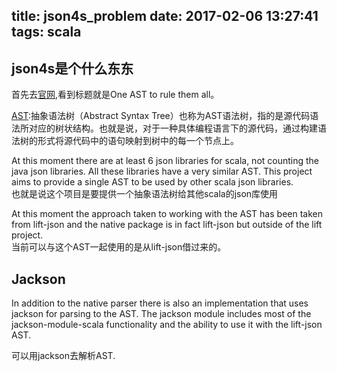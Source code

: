 title: json4s_problem
date: 2017-02-06 13:27:41
tags: scala
---

##  json4s是个什么东东

首先去[官网](http://json4s.org/),看到标题就是One AST to rule them all。  

[AST](https://www.zhihu.com/question/33107553):抽象语法树（Abstract Syntax Tree）也称为AST语法树，指的是源代码语法所对应的树状结构。也就是说，对于一种具体编程语言下的源代码，通过构建语法树的形式将源代码中的语句映射到树中的每一个节点上。  

At this moment there are at least 6 json libraries for scala, not counting the java json libraries. All these libraries have a very similar AST. This project aims to provide a single AST to be used by other scala json libraries.  
也就是说这个项目是要提供一个抽象语法树给其他scala的json库使用

At this moment the approach taken to working with the AST has been taken from lift-json and the native package is in fact lift-json but outside of the lift project.  
当前可以与这个AST一起使用的是从lift-json借过来的。

##  Jackson
In addition to the native parser there is also an implementation that uses jackson for parsing to the AST. The jackson module includes most of the jackson-module-scala functionality and the ability to use it with the lift-json AST.  

可以用jackson去解析AST.
